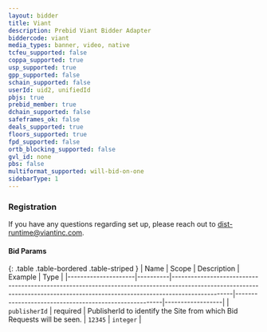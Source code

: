 ```yaml
---
layout: bidder
title: Viant
description: Prebid Viant Bidder Adapter
biddercode: viant
media_types: banner, video, native
tcfeu_supported: false
coppa_supported: true
usp_supported: true
gpp_supported: false
schain_supported: false
userId: uid2, unifiedId
pbjs: true
prebid_member: true
dchain_supported: false
safeframes_ok: false
deals_supported: true
floors_supported: true
fpd_supported: false
ortb_blocking_supported: false
gvl_id: none
pbs: false
multiformat_supported: will-bid-on-one
sidebarType: 1
---
```


### Registration

If you have any questions regarding set up, please reach out to <dist-runtime@viantinc.com>.

#### Bid Params

{: .table .table-bordered .table-striped }
| Name                | Scope    | Description                                                                                                                                                                   | Example                                               | Type             |
|---------------------|----------|-------------------------------------------------------------------------------------------------------------------------------------------------------------------------------|-------------------------------------------------------|------------------|
| `publisherId`       | required | PublisherId to identify the Site from which Bid Requests will be seen.                                                                                                        | `12345`                                               | `integer`         |
